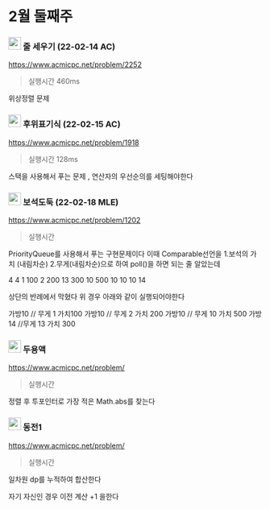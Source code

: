 # 2월 둘째주



###  <img src ="https://d2gd6pc034wcta.cloudfront.net/tier/13.svg" width="25"> 줄 세우기 (22-02-14 AC)

https://www.acmicpc.net/problem/2252

> 실행시간 460ms

위상정렬 문제



### <img src ="https://d2gd6pc034wcta.cloudfront.net/tier/13.svg" width="25"> 후위표기식 (22-02-15 AC)

https://www.acmicpc.net/problem/1918

> 실행시간 128ms

스택을 사용해서 푸는 문제 , 연산자의 우선순의를 세팅해야한다 





### <img src ="https://d2gd6pc034wcta.cloudfront.net/tier/11.svg" width="25"> 보석도둑 (22-02-18 MLE)

https://www.acmicpc.net/problem/1202

> 실행시간 

PriorityQueue를 사용해서 푸는 구현문제이다 이때 Comparable선언을 1.보석의 가치 (내림차순)  2.무게(내림차순)으로 하여 poll()을 하면 되는 줄 알았는데 

4 4
1 100
2 200
13 300
10 500
10
10
10
14

상단의 반례에서 막혔다 위 경우 아래와 같이 실행되어야한다 

가방10 // 무게 1 가치100
가방10 // 무게 2 가치 200
가방10 // 무게 10 가치 500
가방14  //무게 13 가치 300



### <img src ="https://d2gd6pc034wcta.cloudfront.net/tier/14.svg" width="25"> 두용액

https://www.acmicpc.net/problem/

> 실행시간 

정렬 후 투포인터로 가장 적은 Math.abs를 찾는다



### <img src ="https://d2gd6pc034wcta.cloudfront.net/tier/15.svg" width="25"> 동전1

https://www.acmicpc.net/problem/

> 실행시간 

일차원 dp를 누적하여 합산한다 

자기 자신인 경우 이전 계산 +1 을한다



